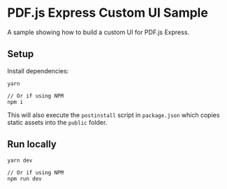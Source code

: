 # PDF.js Express Custom UI Sample

A sample showing how to build a custom UI for PDF.js Express.

## Setup

Install dependencies:

```
yarn

// Or if using NPM
npm i
```

This will also execute the `postinstall` script in `package.json` which copies static assets into the `public` folder.

## Run locally

```
yarn dev

// Or if using NPM
npm run dev
```




